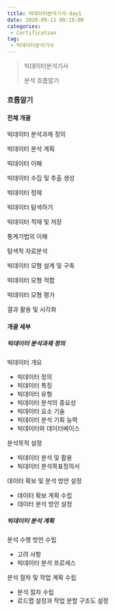 ```yaml
---
title: 빅데이터분석기사-day1
date: 2020-09-11 00:19:00
categories:
 - Certification
tag:
 - 빅데이터분석기사
---
```


> 빅데이터분석기사
>
> 분석 흐름알기

### 흐름알기

#### 전체 개괄

빅데이터 분석과제 정의

빅데이터 분석 계획

빅데이터 이해

빅데이터 수집 및 추출 생성

빅데이터 정제

빅데이터 탐색하기

빅데이터 적재 및 저장

통계기법의 이해

탐색적 자료분석

빅데이터 모형 설계 및 구축

빅데이터 모형 적합

빅데이터 모형 평가

결과 활용 및 시각화



#### 개괄 세부

##### 빅데이터 분석과제 정의

빅데이터 개요

- 빅데이터 정의
- 빅데이터 특징
- 빅데이터 유형
- 빅데이터 분석의 중요성
- 빅데이터 요소 기술
- 빅데이터 분석 기획 능력
- 빅데이터와 데이터베이스

분석목적 설정

- 빅데이터 분석 및 활용
- 빅데이터 분석목표정의서

데이터 확보 및 분석 방안 설정

- 데이터 확보 계획 수립
- 데이터 분석 방안 설정



##### 빅데이터 분석 계획

분석 수행 방안 수립

- 고려 사항
- 빅데이터 분석 프로세스

분석 절차 및 작업 계획 수립

- 분석 절차 수립
- 로드맵 설정과 작업 분할 구조도 설정